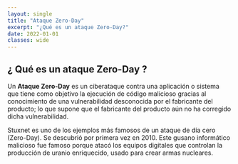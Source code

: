 ```yaml
---
layout: single
title: "Ataque Zero-Day"
excerpt: "¿Qué es un ataque Zero-Day?" 
date: 2022-01-01
classes: wide
---
```

## ¿ Qué es un ataque Zero-Day ?

Un <strong> Ataque Zero-Day</strong> es un ciberataque contra una aplicación o sistema que tiene como objetivo la ejecución de código
malicioso gracias al conocimiento de una vulnerabilidad desconocida por el fabricante del producto; lo que supone que
el fabricante del producto aún no ha corregido dicha vulnerabilidad.

Stuxnet es uno de los ejemplos más famosos de un ataque de día cero (Zero-Day). Se descubrió por primera vez en 2010. Este gusano informático malicioso
fue famoso porque atacó los equipos digitales que controlan la producción de uranio enriquecido, usado para crear armas nucleares.




